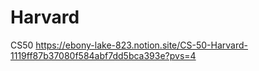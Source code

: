 # Harvard
CS50
https://ebony-lake-823.notion.site/CS-50-Harvard-1119ff87b37080f584abf7dd5bca393e?pvs=4
